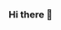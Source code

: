### Hi there 👋

<!--
**CidSantiagoSV/CidSantiagoSV** is a ✨ _special_ ✨ repository because its `README.md` (this file) appears on your GitHub profile.

You reached cid.vieira`s profile, graduated in 2018 at UniCEUB, Brazil.
Here are some ideas to get you started:

- 🔭 I’m currently working on ...
- 🌱 I’m currently learning ...
- 👯 I’m looking to collaborate on ...
- 🤔 I’m looking for help with ...
- 💬 Ask me about ...
- 📫 How to reach me: ...
- 😄 Pronouns: ...
- ⚡ Fun fact: ...
-->
